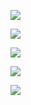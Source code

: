 ![](https://molmin.github.io/problem/images/zl.jpeg)

![](https://molmin.github.io/problem/images/yyf.jpg)

![](https://molmin.github.io/problem/images/cdx.webp)

![](https://molmin.github.io/problem/images/cdx.png)

![](https://molmin.github.io/problem/images/hzg.jpg)
